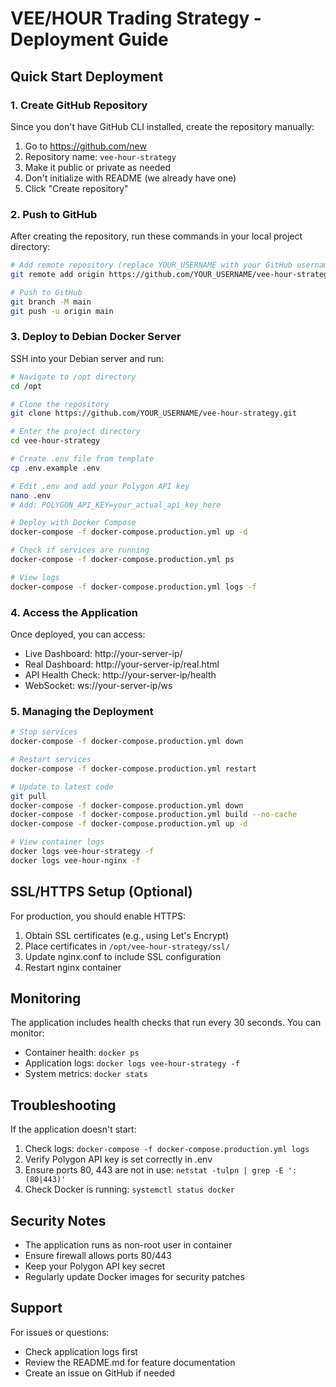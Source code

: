 # VEE/HOUR Trading Strategy - Deployment Guide

## Quick Start Deployment

### 1. Create GitHub Repository

Since you don't have GitHub CLI installed, create the repository manually:

1. Go to https://github.com/new
2. Repository name: `vee-hour-strategy`
3. Make it public or private as needed
4. Don't initialize with README (we already have one)
5. Click "Create repository"

### 2. Push to GitHub

After creating the repository, run these commands in your local project directory:

```bash
# Add remote repository (replace YOUR_USERNAME with your GitHub username)
git remote add origin https://github.com/YOUR_USERNAME/vee-hour-strategy.git

# Push to GitHub
git branch -M main
git push -u origin main
```

### 3. Deploy to Debian Docker Server

SSH into your Debian server and run:

```bash
# Navigate to /opt directory
cd /opt

# Clone the repository
git clone https://github.com/YOUR_USERNAME/vee-hour-strategy.git

# Enter the project directory
cd vee-hour-strategy

# Create .env file from template
cp .env.example .env

# Edit .env and add your Polygon API key
nano .env
# Add: POLYGON_API_KEY=your_actual_api_key_here

# Deploy with Docker Compose
docker-compose -f docker-compose.production.yml up -d

# Check if services are running
docker-compose -f docker-compose.production.yml ps

# View logs
docker-compose -f docker-compose.production.yml logs -f
```

### 4. Access the Application

Once deployed, you can access:
- Live Dashboard: http://your-server-ip/
- Real Dashboard: http://your-server-ip/real.html
- API Health Check: http://your-server-ip/health
- WebSocket: ws://your-server-ip/ws

### 5. Managing the Deployment

```bash
# Stop services
docker-compose -f docker-compose.production.yml down

# Restart services
docker-compose -f docker-compose.production.yml restart

# Update to latest code
git pull
docker-compose -f docker-compose.production.yml down
docker-compose -f docker-compose.production.yml build --no-cache
docker-compose -f docker-compose.production.yml up -d

# View container logs
docker logs vee-hour-strategy -f
docker logs vee-hour-nginx -f
```

## SSL/HTTPS Setup (Optional)

For production, you should enable HTTPS:

1. Obtain SSL certificates (e.g., using Let's Encrypt)
2. Place certificates in `/opt/vee-hour-strategy/ssl/`
3. Update nginx.conf to include SSL configuration
4. Restart nginx container

## Monitoring

The application includes health checks that run every 30 seconds. You can monitor:
- Container health: `docker ps`
- Application logs: `docker logs vee-hour-strategy -f`
- System metrics: `docker stats`

## Troubleshooting

If the application doesn't start:
1. Check logs: `docker-compose -f docker-compose.production.yml logs`
2. Verify Polygon API key is set correctly in .env
3. Ensure ports 80, 443 are not in use: `netstat -tulpn | grep -E ':(80|443)'`
4. Check Docker is running: `systemctl status docker`

## Security Notes

- The application runs as non-root user in container
- Ensure firewall allows ports 80/443
- Keep your Polygon API key secret
- Regularly update Docker images for security patches

## Support

For issues or questions:
- Check application logs first
- Review the README.md for feature documentation
- Create an issue on GitHub if needed